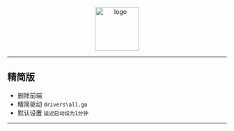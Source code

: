 <div align="center">
  <a href="https://alist.nn.ci"><img width="100px" alt="logo" src="https://cdn.jsdelivr.net/gh/alist-org/logo@main/logo.svg"/></a>
</div>

---

## 精简版

- 删除前端
- 精简驱动 `drivers\all.go`
- 默认设置 `延迟启动设为1分钟`

---
